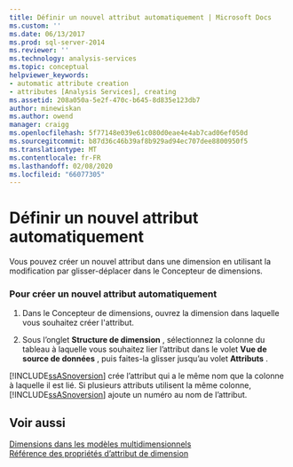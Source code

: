 ```yaml
---
title: Définir un nouvel attribut automatiquement | Microsoft Docs
ms.custom: ''
ms.date: 06/13/2017
ms.prod: sql-server-2014
ms.reviewer: ''
ms.technology: analysis-services
ms.topic: conceptual
helpviewer_keywords:
- automatic attribute creation
- attributes [Analysis Services], creating
ms.assetid: 208a050a-5e2f-470c-b645-8d835e123db7
author: minewiskan
ms.author: owend
manager: craigg
ms.openlocfilehash: 5f77148e039e61c080d0eae4e4ab7cad06ef050d
ms.sourcegitcommit: b87d36c46b39af8b929ad94ec707dee8800950f5
ms.translationtype: MT
ms.contentlocale: fr-FR
ms.lasthandoff: 02/08/2020
ms.locfileid: "66077305"
---
```

# <a name="define-a-new-attribute-automatically"></a>Définir un nouvel attribut automatiquement
  Vous pouvez créer un nouvel attribut dans une dimension en utilisant la modification par glisser-déplacer dans le Concepteur de dimensions.  
  
### <a name="to-create-a-new-attribute-automatically"></a>Pour créer un nouvel attribut automatiquement  
  
1.  Dans le Concepteur de dimensions, ouvrez la dimension dans laquelle vous souhaitez créer l'attribut.  
  
2.  Sous l’onglet **Structure de dimension** , sélectionnez la colonne du tableau à laquelle vous souhaitez lier l’attribut dans le volet **Vue de source de données** , puis faites-la glisser jusqu’au volet **Attributs** .  
  
     
  [!INCLUDE[ssASnoversion](../../includes/ssasnoversion-md.md)] crée l’attribut qui a le même nom que la colonne à laquelle il est lié. Si plusieurs attributs utilisent la même colonne, [!INCLUDE[ssASnoversion](../../includes/ssasnoversion-md.md)] ajoute un numéro au nom de l’attribut.  
  
## <a name="see-also"></a>Voir aussi  
 [Dimensions dans les modèles multidimensionnels](dimensions-in-multidimensional-models.md)   
 [Référence des propriétés d’attribut de dimension](dimension-attribute-properties-reference.md)  
  
  
